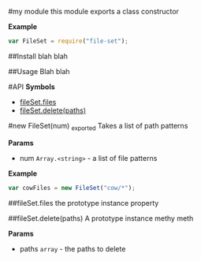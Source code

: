 #my module
this module exports a class constructor

**Example**  
```js
var FileSet = require("file-set");
```



##Install
blah blah 

##Usage 
Blah blah 

#API
**Symbols**

* [fileSet.files](#module_FileSet#files)
* [fileSet.delete(paths)](#module_FileSet#delete)

<a name="module_FileSet"></a>
#new FileSet(num) <sub>exported</sub>
Takes a list of path patterns

**Params**

- num `Array.<string>` - a list of file patterns

**Example**  
```js
var cowFiles = new FileSet("cow/*");
```

<a name="module_FileSet#files"></a>
##fileSet.files
the prototype instance property

<a name="module_FileSet#delete"></a>
##fileSet.delete(paths)
A prototype instance methy meth

**Params**

- paths `array` - the paths to delete


